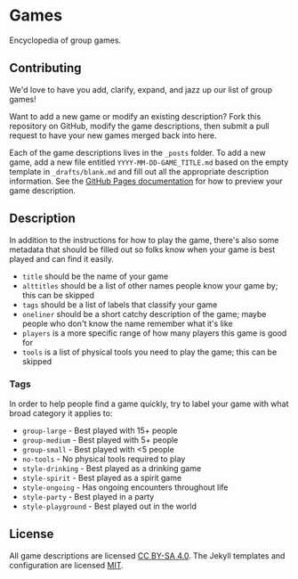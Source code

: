 Games
=====
Encyclopedia of group games.

## Contributing
We'd love to have you add, clarify, expand, and jazz up our list of group games!

Want to add a new game or modify an existing description? Fork this repository on GitHub, modify the game descriptions, then submit a pull request to have your new games merged back into here.

Each of the game descriptions lives in the `_posts` folder. To add a new game, add a new file entitled `YYYY-MM-DD-GAME_TITLE.md` based on the empty template in `_drafts/blank.md` and fill out all the appropriate description information. See the [GitHub Pages documentation](https://help.github.com/articles/using-jekyll-with-pages/) for how to preview your game description.

## Description
In addition to the instructions for how to play the game, there's also some metadata that should be filled out so folks know when your game is best played and can find it easily.

* `title` should be the name of your game
* `alttitles` should be a list of other names people know your game by; this can be skipped
* `tags` should be a list of labels that classify your game
* `oneliner` should be a short catchy description of the game; maybe people who don't know the name remember what it's like
* `players` is a more specific range of how many players this game is good for
* `tools` is a list of physical tools you need to play the game; this can be skipped

### Tags
In order to help people find a game quickly, try to label your game with what broad category it applies to:

* `group-large` - Best played with 15+ people
* `group-medium` - Best played with 5+ people
* `group-small` - Best played with <5 people
* `no-tools` - No physical tools required to play
* `style-drinking` - Best played as a drinking game
* `style-spirit` - Best played as a spirit game
* `style-ongoing` - Has ongoing encounters throughout life
* `style-party` - Best played in a party
* `style-playground` - Best played out in the world

## License
All game descriptions are licensed [CC BY-SA 4.0](http://creativecommons.org/licenses/by-sa/4.0/). The Jekyll templates and configuration are licensed [MIT](http://mit-license.org).
